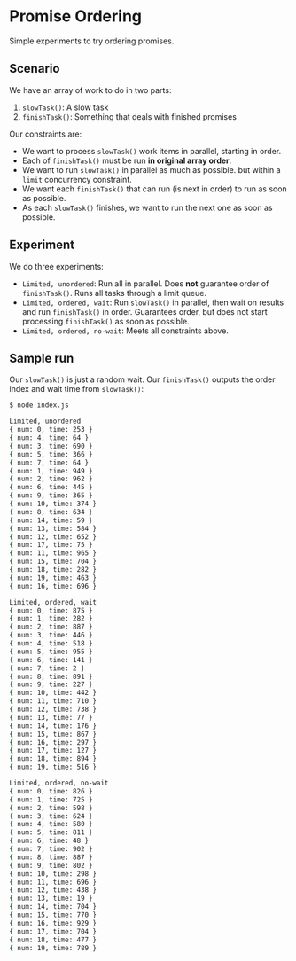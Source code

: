 Promise Ordering
================

Simple experiments to try ordering promises.

## Scenario

We have an array of work to do in two parts:

1. `slowTask()`: A slow task
2. `finishTask()`: Something that deals with finished promises

Our constraints are:

- We want to process `slowTask()` work items in parallel, starting in order.
- Each of `finishTask()` must be run **in original array order**.
- We want to run `slowTask()` in parallel as much as possible. but within a `limit` concurrency constraint.
- We want each `finishTask()` that can run (is next in order) to run as soon as possible.
- As each `slowTask()` finishes, we want to run the next one as soon as possible.

## Experiment

We do three experiments:

- `Limited, unordered`: Run all in parallel. Does **not** guarantee order of `finishTask()`. Runs all tasks through a limit queue.
- `Limited, ordered, wait`: Run `slowTask()` in parallel, then wait on results and run `finishTask()` in order. Guarantees order, but does not start processing `finishTask()` as soon as possible.
- `Limited, ordered, no-wait`: Meets all constraints above.

## Sample run

Our `slowTask()` is just a random wait. Our `finishTask()` outputs the order index and wait time from `slowTask()`:

```sh
$ node index.js

Limited, unordered
{ num: 0, time: 253 }
{ num: 4, time: 64 }
{ num: 3, time: 690 }
{ num: 5, time: 366 }
{ num: 7, time: 64 }
{ num: 1, time: 949 }
{ num: 2, time: 962 }
{ num: 6, time: 445 }
{ num: 9, time: 365 }
{ num: 10, time: 374 }
{ num: 8, time: 634 }
{ num: 14, time: 59 }
{ num: 13, time: 584 }
{ num: 12, time: 652 }
{ num: 17, time: 75 }
{ num: 11, time: 965 }
{ num: 15, time: 704 }
{ num: 18, time: 282 }
{ num: 19, time: 463 }
{ num: 16, time: 696 }

Limited, ordered, wait
{ num: 0, time: 875 }
{ num: 1, time: 282 }
{ num: 2, time: 887 }
{ num: 3, time: 446 }
{ num: 4, time: 518 }
{ num: 5, time: 955 }
{ num: 6, time: 141 }
{ num: 7, time: 2 }
{ num: 8, time: 891 }
{ num: 9, time: 227 }
{ num: 10, time: 442 }
{ num: 11, time: 710 }
{ num: 12, time: 738 }
{ num: 13, time: 77 }
{ num: 14, time: 176 }
{ num: 15, time: 867 }
{ num: 16, time: 297 }
{ num: 17, time: 127 }
{ num: 18, time: 894 }
{ num: 19, time: 516 }

Limited, ordered, no-wait
{ num: 0, time: 826 }
{ num: 1, time: 725 }
{ num: 2, time: 598 }
{ num: 3, time: 624 }
{ num: 4, time: 580 }
{ num: 5, time: 811 }
{ num: 6, time: 48 }
{ num: 7, time: 902 }
{ num: 8, time: 887 }
{ num: 9, time: 802 }
{ num: 10, time: 298 }
{ num: 11, time: 696 }
{ num: 12, time: 438 }
{ num: 13, time: 19 }
{ num: 14, time: 704 }
{ num: 15, time: 770 }
{ num: 16, time: 929 }
{ num: 17, time: 704 }
{ num: 18, time: 477 }
{ num: 19, time: 789 }
```
